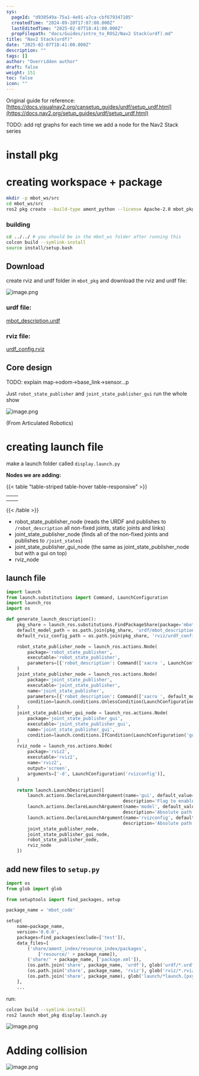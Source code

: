 ```yaml
---
sys:
  pageId: "d930549a-75a1-4e91-a7ca-cbf679347105"
  createdTime: "2024-09-20T17:07:00.000Z"
  lastEditedTime: "2025-02-07T18:41:00.000Z"
  propFilepath: "docs/Guides/intro_to_ROS2/Nav2 Stack(urdf).md"
title: "Nav2 Stack(urdf)"
date: "2025-02-07T18:41:00.000Z"
description: ""
tags: []
author: "Overridden author"
draft: false
weight: 151
toc: false
icon: ""
---
```


Original guide for reference: [https://docs.visualnav2.org/cansetup_guides/urdf/setup_urdf.html](https://docs.nav2.org/setup_guides/urdf/setup_urdf.html)

TODO: add rqt graphs for each time we add a node for the Nav2 Stack series

# install pkg

# creating workspace + package

```bash
mkdir -p mbot_ws/src
cd mbot_ws/src
ros2 pkg create --build-type ament_python --license Apache-2.0 mbot_pkg 
```

### building 

```bash
cd ../../ # you should be in the mbot_ws folder after running this
colcon build --symlink-install  
source install/setup.bash
```

## Download

create rviz and urdf folder in `mbot_pkg` and download the rviz and urdf file:

![image.png](https://prod-files-secure.s3.us-west-2.amazonaws.com/d518164a-d88e-44d1-a4ee-3adb3bd8bce0/60e8d4f3-bb68-4928-b682-3519bd67f0c9/image.png?X-Amz-Algorithm=AWS4-HMAC-SHA256&X-Amz-Content-Sha256=UNSIGNED-PAYLOAD&X-Amz-Credential=ASIAZI2LB466RD6BHG2N%2F20250627%2Fus-west-2%2Fs3%2Faws4_request&X-Amz-Date=20250627T132336Z&X-Amz-Expires=3600&X-Amz-Security-Token=IQoJb3JpZ2luX2VjEH0aCXVzLXdlc3QtMiJIMEYCIQDW3UkmVAu3Km%2Bsm%2Fv8eZ7pGExETRYQi80GPGN7A7TzXQIhANdUMDZNAQnZTAwaNRnMWNmymXaHRPs5iWeodr2s1V7KKv8DCHYQABoMNjM3NDIzMTgzODA1Igwv48pDzOBvEEoQ1eUq3AN%2F1d4233qF0owYfAQMsma2W0uCrEtgBSO79Jv4DstM%2FJn5dfiJRBGiBB6pAARI8%2BMJQef09qJ0nyw9FNFpPmQ7NXhc6xMV7fHkKFVQhv1Jh7lFf1cE56wUrg%2Bu12TWhES%2Fig7LC1iXC1RQjvaM%2F8QFYD%2FS4VSB3Q9tLHjSHypNfQqjpZcweSXBBRVetSFZvzADibcE6BnXrWH%2Fdro9RXZmQBeKL5kzPrKoJvoB46rc5G5TfvWFgPMRyAYxmhp323m1teyT5g%2Fpas8w9USDoeAznMSVGvKYBMWLaGU9%2BtVwb4GM4lAa%2BhsjOFPSY%2Fos3bL4RRardbyekbKyDXNm2rGnwqfoXNADH1vV1nfZbgPmtanzzpN8UHTA3Q5A9Bd72sPY2LoVUqCMyQBu4Gq30ymLipRlucgKjrA08PICuWxlU83Qh84gt3pEJpibVjqBvHffnLc6u%2FHP0cS5Pv3JuKA7zt1aw2B%2BQZk26ZbpZpQIqELqWiYHRlr%2FuwG%2FGR%2FqqQmBdHHyvP8n7JqxVDEH3eh3p1N%2BrMfL2Y%2By%2FJrJJJ3nrHlqXVJOsI3v8FO6AZ16ekJfHTaiEjVVuL8pZ0V7BhrEx4GUMIP%2FpbGUiQYh0Wx8f1gr3f6AB4z6C0xwXDDipvrCBjqkAZP1zMayQMI2ozYkORf8JAltQCsnyOYxfFBSk69FTeaxRHPGucUE4Bei2i54DnK4qi0Izd%2BHQQ3pEOBCmzjxXbKMByf%2B6Zeiw3w1lcJvQjJsGDAH3BoKxMvDPQzO0brfa6vpxWxpp3Ycffj918msmAcm6EyAPIpAOa4kS8v%2BarhCAK25XjTAODEluWTKk93rLa1YjR8hUl4pFt4yT%2FWMJ9D%2F2fy%2B&X-Amz-Signature=48204363a72f6bd4613746cfbe66313612c9674a5f910a3f154dff851493654f&X-Amz-SignedHeaders=host&x-amz-checksum-mode=ENABLED&x-id=GetObject)

### urdf file:

[mbot_description.urdf](https://prod-files-secure.s3.us-west-2.amazonaws.com/d518164a-d88e-44d1-a4ee-3adb3bd8bce0/3b2e2a2a-0671-42c6-9a27-600d8e1f6385/mbot_description.urdf?X-Amz-Algorithm=AWS4-HMAC-SHA256&X-Amz-Content-Sha256=UNSIGNED-PAYLOAD&X-Amz-Credential=ASIAZI2LB466RD6BHG2N%2F20250627%2Fus-west-2%2Fs3%2Faws4_request&X-Amz-Date=20250627T132336Z&X-Amz-Expires=3600&X-Amz-Security-Token=IQoJb3JpZ2luX2VjEH0aCXVzLXdlc3QtMiJIMEYCIQDW3UkmVAu3Km%2Bsm%2Fv8eZ7pGExETRYQi80GPGN7A7TzXQIhANdUMDZNAQnZTAwaNRnMWNmymXaHRPs5iWeodr2s1V7KKv8DCHYQABoMNjM3NDIzMTgzODA1Igwv48pDzOBvEEoQ1eUq3AN%2F1d4233qF0owYfAQMsma2W0uCrEtgBSO79Jv4DstM%2FJn5dfiJRBGiBB6pAARI8%2BMJQef09qJ0nyw9FNFpPmQ7NXhc6xMV7fHkKFVQhv1Jh7lFf1cE56wUrg%2Bu12TWhES%2Fig7LC1iXC1RQjvaM%2F8QFYD%2FS4VSB3Q9tLHjSHypNfQqjpZcweSXBBRVetSFZvzADibcE6BnXrWH%2Fdro9RXZmQBeKL5kzPrKoJvoB46rc5G5TfvWFgPMRyAYxmhp323m1teyT5g%2Fpas8w9USDoeAznMSVGvKYBMWLaGU9%2BtVwb4GM4lAa%2BhsjOFPSY%2Fos3bL4RRardbyekbKyDXNm2rGnwqfoXNADH1vV1nfZbgPmtanzzpN8UHTA3Q5A9Bd72sPY2LoVUqCMyQBu4Gq30ymLipRlucgKjrA08PICuWxlU83Qh84gt3pEJpibVjqBvHffnLc6u%2FHP0cS5Pv3JuKA7zt1aw2B%2BQZk26ZbpZpQIqELqWiYHRlr%2FuwG%2FGR%2FqqQmBdHHyvP8n7JqxVDEH3eh3p1N%2BrMfL2Y%2By%2FJrJJJ3nrHlqXVJOsI3v8FO6AZ16ekJfHTaiEjVVuL8pZ0V7BhrEx4GUMIP%2FpbGUiQYh0Wx8f1gr3f6AB4z6C0xwXDDipvrCBjqkAZP1zMayQMI2ozYkORf8JAltQCsnyOYxfFBSk69FTeaxRHPGucUE4Bei2i54DnK4qi0Izd%2BHQQ3pEOBCmzjxXbKMByf%2B6Zeiw3w1lcJvQjJsGDAH3BoKxMvDPQzO0brfa6vpxWxpp3Ycffj918msmAcm6EyAPIpAOa4kS8v%2BarhCAK25XjTAODEluWTKk93rLa1YjR8hUl4pFt4yT%2FWMJ9D%2F2fy%2B&X-Amz-Signature=acf9ff8142fec5d7058100a8d8d52b8da6a6f3f7016dcff2a475b468ba0b3986&X-Amz-SignedHeaders=host&x-amz-checksum-mode=ENABLED&x-id=GetObject)

### rviz file:

[urdf_config.rviz](https://prod-files-secure.s3.us-west-2.amazonaws.com/d518164a-d88e-44d1-a4ee-3adb3bd8bce0/883b4535-a297-4d3c-87a4-6a90962c0695/urdf_config.rviz?X-Amz-Algorithm=AWS4-HMAC-SHA256&X-Amz-Content-Sha256=UNSIGNED-PAYLOAD&X-Amz-Credential=ASIAZI2LB466RD6BHG2N%2F20250627%2Fus-west-2%2Fs3%2Faws4_request&X-Amz-Date=20250627T132336Z&X-Amz-Expires=3600&X-Amz-Security-Token=IQoJb3JpZ2luX2VjEH0aCXVzLXdlc3QtMiJIMEYCIQDW3UkmVAu3Km%2Bsm%2Fv8eZ7pGExETRYQi80GPGN7A7TzXQIhANdUMDZNAQnZTAwaNRnMWNmymXaHRPs5iWeodr2s1V7KKv8DCHYQABoMNjM3NDIzMTgzODA1Igwv48pDzOBvEEoQ1eUq3AN%2F1d4233qF0owYfAQMsma2W0uCrEtgBSO79Jv4DstM%2FJn5dfiJRBGiBB6pAARI8%2BMJQef09qJ0nyw9FNFpPmQ7NXhc6xMV7fHkKFVQhv1Jh7lFf1cE56wUrg%2Bu12TWhES%2Fig7LC1iXC1RQjvaM%2F8QFYD%2FS4VSB3Q9tLHjSHypNfQqjpZcweSXBBRVetSFZvzADibcE6BnXrWH%2Fdro9RXZmQBeKL5kzPrKoJvoB46rc5G5TfvWFgPMRyAYxmhp323m1teyT5g%2Fpas8w9USDoeAznMSVGvKYBMWLaGU9%2BtVwb4GM4lAa%2BhsjOFPSY%2Fos3bL4RRardbyekbKyDXNm2rGnwqfoXNADH1vV1nfZbgPmtanzzpN8UHTA3Q5A9Bd72sPY2LoVUqCMyQBu4Gq30ymLipRlucgKjrA08PICuWxlU83Qh84gt3pEJpibVjqBvHffnLc6u%2FHP0cS5Pv3JuKA7zt1aw2B%2BQZk26ZbpZpQIqELqWiYHRlr%2FuwG%2FGR%2FqqQmBdHHyvP8n7JqxVDEH3eh3p1N%2BrMfL2Y%2By%2FJrJJJ3nrHlqXVJOsI3v8FO6AZ16ekJfHTaiEjVVuL8pZ0V7BhrEx4GUMIP%2FpbGUiQYh0Wx8f1gr3f6AB4z6C0xwXDDipvrCBjqkAZP1zMayQMI2ozYkORf8JAltQCsnyOYxfFBSk69FTeaxRHPGucUE4Bei2i54DnK4qi0Izd%2BHQQ3pEOBCmzjxXbKMByf%2B6Zeiw3w1lcJvQjJsGDAH3BoKxMvDPQzO0brfa6vpxWxpp3Ycffj918msmAcm6EyAPIpAOa4kS8v%2BarhCAK25XjTAODEluWTKk93rLa1YjR8hUl4pFt4yT%2FWMJ9D%2F2fy%2B&X-Amz-Signature=1a3417bf8fb562fca9187459ba3803bc6bc66db86d716cb2350999632ec4e5ff&X-Amz-SignedHeaders=host&x-amz-checksum-mode=ENABLED&x-id=GetObject)

## Core design

TODO: explain map→odom→base_link→sensor…p

Just `robot_state_publisher` and `joint_state_publisher_gui` run the whole show

![image.png](https://prod-files-secure.s3.us-west-2.amazonaws.com/d518164a-d88e-44d1-a4ee-3adb3bd8bce0/64f4a3b8-f3c0-4033-b559-14312f915650/image.png?X-Amz-Algorithm=AWS4-HMAC-SHA256&X-Amz-Content-Sha256=UNSIGNED-PAYLOAD&X-Amz-Credential=ASIAZI2LB466RD6BHG2N%2F20250627%2Fus-west-2%2Fs3%2Faws4_request&X-Amz-Date=20250627T132336Z&X-Amz-Expires=3600&X-Amz-Security-Token=IQoJb3JpZ2luX2VjEH0aCXVzLXdlc3QtMiJIMEYCIQDW3UkmVAu3Km%2Bsm%2Fv8eZ7pGExETRYQi80GPGN7A7TzXQIhANdUMDZNAQnZTAwaNRnMWNmymXaHRPs5iWeodr2s1V7KKv8DCHYQABoMNjM3NDIzMTgzODA1Igwv48pDzOBvEEoQ1eUq3AN%2F1d4233qF0owYfAQMsma2W0uCrEtgBSO79Jv4DstM%2FJn5dfiJRBGiBB6pAARI8%2BMJQef09qJ0nyw9FNFpPmQ7NXhc6xMV7fHkKFVQhv1Jh7lFf1cE56wUrg%2Bu12TWhES%2Fig7LC1iXC1RQjvaM%2F8QFYD%2FS4VSB3Q9tLHjSHypNfQqjpZcweSXBBRVetSFZvzADibcE6BnXrWH%2Fdro9RXZmQBeKL5kzPrKoJvoB46rc5G5TfvWFgPMRyAYxmhp323m1teyT5g%2Fpas8w9USDoeAznMSVGvKYBMWLaGU9%2BtVwb4GM4lAa%2BhsjOFPSY%2Fos3bL4RRardbyekbKyDXNm2rGnwqfoXNADH1vV1nfZbgPmtanzzpN8UHTA3Q5A9Bd72sPY2LoVUqCMyQBu4Gq30ymLipRlucgKjrA08PICuWxlU83Qh84gt3pEJpibVjqBvHffnLc6u%2FHP0cS5Pv3JuKA7zt1aw2B%2BQZk26ZbpZpQIqELqWiYHRlr%2FuwG%2FGR%2FqqQmBdHHyvP8n7JqxVDEH3eh3p1N%2BrMfL2Y%2By%2FJrJJJ3nrHlqXVJOsI3v8FO6AZ16ekJfHTaiEjVVuL8pZ0V7BhrEx4GUMIP%2FpbGUiQYh0Wx8f1gr3f6AB4z6C0xwXDDipvrCBjqkAZP1zMayQMI2ozYkORf8JAltQCsnyOYxfFBSk69FTeaxRHPGucUE4Bei2i54DnK4qi0Izd%2BHQQ3pEOBCmzjxXbKMByf%2B6Zeiw3w1lcJvQjJsGDAH3BoKxMvDPQzO0brfa6vpxWxpp3Ycffj918msmAcm6EyAPIpAOa4kS8v%2BarhCAK25XjTAODEluWTKk93rLa1YjR8hUl4pFt4yT%2FWMJ9D%2F2fy%2B&X-Amz-Signature=7b19a2285dc9aaf0ca1f007317657c0f67969265bf2e0d30e4fa17d2b1b498fe&X-Amz-SignedHeaders=host&x-amz-checksum-mode=ENABLED&x-id=GetObject)

(From Articulated Robotics)

# creating launch file

make a launch folder called `display.launch.py`

**Nodes we are adding:**

{{< table "table-striped table-hover table-responsive" >}}

|   |   |
| - | - |
|   |   |
|   |   |

{{< /table >}}

- robot_state_publisher_node (reads the URDF and publishes to `/robot_description` all non-fixed joints, static joints and links)
- joint_state_publisher_node (finds all of the non-fixed joints and publishes to `/joint_states`)
- joint_state_publisher_gui_node (the same as joint_state_publisher_node but with a gui on top)
- rviz_node

## launch file

```python
import launch
from launch.substitutions import Command, LaunchConfiguration
import launch_ros
import os

def generate_launch_description():
    pkg_share = launch_ros.substitutions.FindPackageShare(package='mbot_pkg').find('mbot_pkg')
    default_model_path = os.path.join(pkg_share, 'urdf/mbot_description.urdf')
    default_rviz_config_path = os.path.join(pkg_share, 'rviz/urdf_config.rviz')

    robot_state_publisher_node = launch_ros.actions.Node(
        package='robot_state_publisher',
        executable='robot_state_publisher',
        parameters=[{'robot_description': Command(['xacro ', LaunchConfiguration('model')])}]
    )
    joint_state_publisher_node = launch_ros.actions.Node(
        package='joint_state_publisher',
        executable='joint_state_publisher',
        name='joint_state_publisher',
        parameters=[{'robot_description': Command(['xacro ', default_model_path])}],
        condition=launch.conditions.UnlessCondition(LaunchConfiguration('gui'))
    )
    joint_state_publisher_gui_node = launch_ros.actions.Node(
        package='joint_state_publisher_gui',
        executable='joint_state_publisher_gui',
        name='joint_state_publisher_gui',
        condition=launch.conditions.IfCondition(LaunchConfiguration('gui'))
    )
    rviz_node = launch_ros.actions.Node(
        package='rviz2',
        executable='rviz2',
        name='rviz2',
        output='screen',
        arguments=['-d', LaunchConfiguration('rvizconfig')],
    )

    return launch.LaunchDescription([
        launch.actions.DeclareLaunchArgument(name='gui', default_value='True',
                                            description='Flag to enable joint_state_publisher_gui'),
        launch.actions.DeclareLaunchArgument(name='model', default_value=default_model_path,
                                            description='Absolute path to robot urdf file'),
        launch.actions.DeclareLaunchArgument(name='rvizconfig', default_value=default_rviz_config_path,
                                            description='Absolute path to rviz config file'),
        joint_state_publisher_node,
        joint_state_publisher_gui_node,
        robot_state_publisher_node,
        rviz_node
    ])
```

## add new files to `setup.py` 

```python
import os
from glob import glob

from setuptools import find_packages, setup

package_name = 'mbot_code'

setup(
    name=package_name,
    version='0.0.0',
    packages=find_packages(exclude=['test']),
    data_files=[
        ('share/ament_index/resource_index/packages',
            ['resource/' + package_name]),
        ('share/' + package_name, ['package.xml']),
        (os.path.join('share', package_name, 'urdf'), glob('urdf/*.urdf')),
        (os.path.join('share', package_name, 'rviz'), glob('rviz/*.rviz*')),
        (os.path.join('share', package_name), glob('launch/*launch.[pxy][yma]*')),
    ],
    ...
```

run:

```bash
colcon build --symlink-install
ros2 launch mbot_pkg display.launch.py
```

![image.png](https://prod-files-secure.s3.us-west-2.amazonaws.com/d518164a-d88e-44d1-a4ee-3adb3bd8bce0/98177d9e-161f-4928-ab62-342d42c35cff/image.png?X-Amz-Algorithm=AWS4-HMAC-SHA256&X-Amz-Content-Sha256=UNSIGNED-PAYLOAD&X-Amz-Credential=ASIAZI2LB466RD6BHG2N%2F20250627%2Fus-west-2%2Fs3%2Faws4_request&X-Amz-Date=20250627T132336Z&X-Amz-Expires=3600&X-Amz-Security-Token=IQoJb3JpZ2luX2VjEH0aCXVzLXdlc3QtMiJIMEYCIQDW3UkmVAu3Km%2Bsm%2Fv8eZ7pGExETRYQi80GPGN7A7TzXQIhANdUMDZNAQnZTAwaNRnMWNmymXaHRPs5iWeodr2s1V7KKv8DCHYQABoMNjM3NDIzMTgzODA1Igwv48pDzOBvEEoQ1eUq3AN%2F1d4233qF0owYfAQMsma2W0uCrEtgBSO79Jv4DstM%2FJn5dfiJRBGiBB6pAARI8%2BMJQef09qJ0nyw9FNFpPmQ7NXhc6xMV7fHkKFVQhv1Jh7lFf1cE56wUrg%2Bu12TWhES%2Fig7LC1iXC1RQjvaM%2F8QFYD%2FS4VSB3Q9tLHjSHypNfQqjpZcweSXBBRVetSFZvzADibcE6BnXrWH%2Fdro9RXZmQBeKL5kzPrKoJvoB46rc5G5TfvWFgPMRyAYxmhp323m1teyT5g%2Fpas8w9USDoeAznMSVGvKYBMWLaGU9%2BtVwb4GM4lAa%2BhsjOFPSY%2Fos3bL4RRardbyekbKyDXNm2rGnwqfoXNADH1vV1nfZbgPmtanzzpN8UHTA3Q5A9Bd72sPY2LoVUqCMyQBu4Gq30ymLipRlucgKjrA08PICuWxlU83Qh84gt3pEJpibVjqBvHffnLc6u%2FHP0cS5Pv3JuKA7zt1aw2B%2BQZk26ZbpZpQIqELqWiYHRlr%2FuwG%2FGR%2FqqQmBdHHyvP8n7JqxVDEH3eh3p1N%2BrMfL2Y%2By%2FJrJJJ3nrHlqXVJOsI3v8FO6AZ16ekJfHTaiEjVVuL8pZ0V7BhrEx4GUMIP%2FpbGUiQYh0Wx8f1gr3f6AB4z6C0xwXDDipvrCBjqkAZP1zMayQMI2ozYkORf8JAltQCsnyOYxfFBSk69FTeaxRHPGucUE4Bei2i54DnK4qi0Izd%2BHQQ3pEOBCmzjxXbKMByf%2B6Zeiw3w1lcJvQjJsGDAH3BoKxMvDPQzO0brfa6vpxWxpp3Ycffj918msmAcm6EyAPIpAOa4kS8v%2BarhCAK25XjTAODEluWTKk93rLa1YjR8hUl4pFt4yT%2FWMJ9D%2F2fy%2B&X-Amz-Signature=137fa0d7cbde3a70a7da7e60b39ced97ab969c0d887c9516f5acf715805d3632&X-Amz-SignedHeaders=host&x-amz-checksum-mode=ENABLED&x-id=GetObject)

# Adding collision

![image.png](https://prod-files-secure.s3.us-west-2.amazonaws.com/d518164a-d88e-44d1-a4ee-3adb3bd8bce0/6c70e3ae-bba2-425a-8727-0c3370140bcf/image.png?X-Amz-Algorithm=AWS4-HMAC-SHA256&X-Amz-Content-Sha256=UNSIGNED-PAYLOAD&X-Amz-Credential=ASIAZI2LB466RD6BHG2N%2F20250627%2Fus-west-2%2Fs3%2Faws4_request&X-Amz-Date=20250627T132336Z&X-Amz-Expires=3600&X-Amz-Security-Token=IQoJb3JpZ2luX2VjEH0aCXVzLXdlc3QtMiJIMEYCIQDW3UkmVAu3Km%2Bsm%2Fv8eZ7pGExETRYQi80GPGN7A7TzXQIhANdUMDZNAQnZTAwaNRnMWNmymXaHRPs5iWeodr2s1V7KKv8DCHYQABoMNjM3NDIzMTgzODA1Igwv48pDzOBvEEoQ1eUq3AN%2F1d4233qF0owYfAQMsma2W0uCrEtgBSO79Jv4DstM%2FJn5dfiJRBGiBB6pAARI8%2BMJQef09qJ0nyw9FNFpPmQ7NXhc6xMV7fHkKFVQhv1Jh7lFf1cE56wUrg%2Bu12TWhES%2Fig7LC1iXC1RQjvaM%2F8QFYD%2FS4VSB3Q9tLHjSHypNfQqjpZcweSXBBRVetSFZvzADibcE6BnXrWH%2Fdro9RXZmQBeKL5kzPrKoJvoB46rc5G5TfvWFgPMRyAYxmhp323m1teyT5g%2Fpas8w9USDoeAznMSVGvKYBMWLaGU9%2BtVwb4GM4lAa%2BhsjOFPSY%2Fos3bL4RRardbyekbKyDXNm2rGnwqfoXNADH1vV1nfZbgPmtanzzpN8UHTA3Q5A9Bd72sPY2LoVUqCMyQBu4Gq30ymLipRlucgKjrA08PICuWxlU83Qh84gt3pEJpibVjqBvHffnLc6u%2FHP0cS5Pv3JuKA7zt1aw2B%2BQZk26ZbpZpQIqELqWiYHRlr%2FuwG%2FGR%2FqqQmBdHHyvP8n7JqxVDEH3eh3p1N%2BrMfL2Y%2By%2FJrJJJ3nrHlqXVJOsI3v8FO6AZ16ekJfHTaiEjVVuL8pZ0V7BhrEx4GUMIP%2FpbGUiQYh0Wx8f1gr3f6AB4z6C0xwXDDipvrCBjqkAZP1zMayQMI2ozYkORf8JAltQCsnyOYxfFBSk69FTeaxRHPGucUE4Bei2i54DnK4qi0Izd%2BHQQ3pEOBCmzjxXbKMByf%2B6Zeiw3w1lcJvQjJsGDAH3BoKxMvDPQzO0brfa6vpxWxpp3Ycffj918msmAcm6EyAPIpAOa4kS8v%2BarhCAK25XjTAODEluWTKk93rLa1YjR8hUl4pFt4yT%2FWMJ9D%2F2fy%2B&X-Amz-Signature=aae3b3d2c3babc160d44daf488ed919e6e7412a7555b28d2abad05f786954306&X-Amz-SignedHeaders=host&x-amz-checksum-mode=ENABLED&x-id=GetObject)
